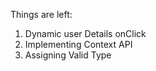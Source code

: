 Things are left: 
1. Dynamic user Details onClick
2. Implementing Context API
3. Assigning Valid Type

